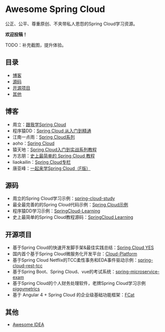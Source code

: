 # Awesome Spring Cloud

公正、公平、尊重原创、不夹带私人恩怨的Spring Cloud学习资源。

**欢迎投稿！**

TODO：补充截图，提升体验。

## 目录

* [博客](#博客)
* [源码](#源码)
* [开源项目](#开源项目)
* [其他](#其他)



## 博客

* 周立：[跟我学Spring Cloud](http://www.itmuch.com/spring-cloud/spring-cloud-index/)
* 程序猿DD：[Spring Cloud 从入门到精通](http://blog.didispace.com/spring-cloud-learning/)
* 江南一点雨：[Spring Cloud系列](https://wangsong.blog.csdn.net/column/info/17373)
* aoho：[Spring Cloud](http://blueskykong.com/tags/Spring-Cloud)
* 猿天地：[Spring Cloud入门到实战系列教程](http://cxytiandi.com/blog/detail/17470)
* 方志朋：[史上最简单的 Spring Cloud 教程](http://blog.csdn.net/column/details/15197.html)
* liaokailin：[Spring Cloud专栏](http://blog.csdn.net/liaokailin/article/category/6212338)
* 唐亚峰：[一起来学Spring Cloud（F版）](https://blog.battcn.com/categories/SpringCloud/)



## 源码

* 周立的Spring Cloud学习示例：[spring-cloud-study](https://github.com/eacdy/spring-cloud-study)
* 最全最完善的的Spring Cloud代码示例：[Spring Cloud示例](https://github.com/itmuch/spring-cloud-docker-microservice-book-code)
* 程序猿DD学习示例：[SpringCloud-Learning](https://github.com/dyc87112/SpringCloud-Learning)
* 史上最简单的Spring  Cloud教程源码：[SpringCloud Learning](https://github.com/forezp/SpringCloudLearning)



## 开源项目

* 基于Spring Cloud的快速开发脚手架&最佳实践总结：[Spring Cloud YES](http://www.github.com/eacdy/spring-cloud-yes)
* 国内首个基于Spring Cloud微服务化开发平台：[Cloud-Platform](https://gitee.com/minull/ace-security)
* 基于Spring Cloud Netflix的TCC柔性事务和EDA事件驱动示例：[spring-cloud-rest-tcc](https://github.com/prontera/spring-cloud-rest-tcc)
* 基于Spring Boot、Spring Cloud、vue的考试系统：[spring-microservice-exam](https://gitee.com/wells2333/spring-microservice-exam)
* 基于Spring Cloud的个人财务处理软件，老牌Spring Cloud学习示例 [piggymetrics](https://github.com/sqshq/piggymetrics)
* 基于 Angular 4 + Spring Cloud 的企业级基础功能框架：[FCat](https://gitee.com/xfdm/FCat)



## 其他

* [Awesome IDEA](https://github.com/eacdy/awesome-idea)

